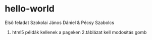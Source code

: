 # hello-world
 Első feladat
Szokolai János Dániel & Pécsy Szabolcs

1. html5 példák kellenek a pageken
2.táblázat kell modosítás gomb